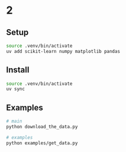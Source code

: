 # 2

## Setup

```sh
source .venv/bin/activate
uv add scikit-learn numpy matplotlib pandas
```

## Install

```sh
source .venv/bin/activate
uv sync
```

## Examples

```sh
# main
python download_the_data.py

# examples
python examples/get_data.py
```